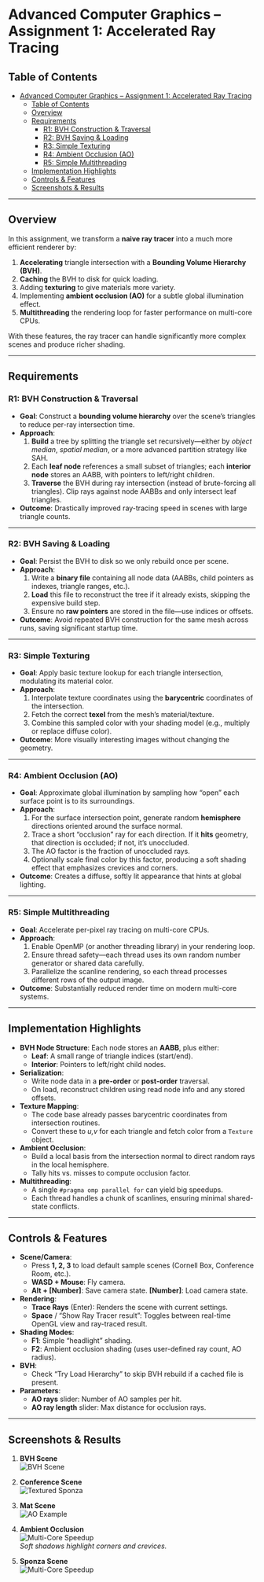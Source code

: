 # Advanced Computer Graphics – Assignment 1: Accelerated Ray Tracing

## Table of Contents
- [Advanced Computer Graphics – Assignment 1: Accelerated Ray Tracing](#advanced-computer-graphics--assignment-1-accelerated-ray-tracing)
  - [Table of Contents](#table-of-contents)
  - [Overview](#overview)
  - [Requirements](#requirements)
    - [R1: BVH Construction \& Traversal](#r1-bvh-construction--traversal)
    - [R2: BVH Saving \& Loading](#r2-bvh-saving--loading)
    - [R3: Simple Texturing](#r3-simple-texturing)
    - [R4: Ambient Occlusion (AO)](#r4-ambient-occlusion-ao)
    - [R5: Simple Multithreading](#r5-simple-multithreading)
  - [Implementation Highlights](#implementation-highlights)
  - [Controls \& Features](#controls--features)
  - [Screenshots \& Results](#screenshots--results)

---

## Overview
In this assignment, we transform a **naive ray tracer** into a much more efficient renderer by:
1. **Accelerating** triangle intersection with a **Bounding Volume Hierarchy (BVH)**.  
2. **Caching** the BVH to disk for quick loading.  
3. Adding **texturing** to give materials more variety.  
4. Implementing **ambient occlusion (AO)** for a subtle global illumination effect.  
5. **Multithreading** the rendering loop for faster performance on multi-core CPUs.

With these features, the ray tracer can handle significantly more complex scenes and produce richer shading.

---

## Requirements

### R1: BVH Construction & Traversal
- **Goal**: Construct a **bounding volume hierarchy** over the scene’s triangles to reduce per-ray intersection time.  
- **Approach**:
  1. **Build** a tree by splitting the triangle set recursively—either by *object median*, *spatial median*, or a more advanced partition strategy like SAH.  
  2. Each **leaf node** references a small subset of triangles; each **interior node** stores an AABB, with pointers to left/right children.  
  3. **Traverse** the BVH during ray intersection (instead of brute-forcing all triangles). Clip rays against node AABBs and only intersect leaf triangles.  
- **Outcome**: Drastically improved ray-tracing speed in scenes with large triangle counts.

---

### R2: BVH Saving & Loading
- **Goal**: Persist the BVH to disk so we only rebuild once per scene.  
- **Approach**:
  1. Write a **binary file** containing all node data (AABBs, child pointers as indexes, triangle ranges, etc.).  
  2. **Load** this file to reconstruct the tree if it already exists, skipping the expensive build step.  
  3. Ensure no **raw pointers** are stored in the file—use indices or offsets.  
- **Outcome**: Avoid repeated BVH construction for the same mesh across runs, saving significant startup time.

---

### R3: Simple Texturing
- **Goal**: Apply basic texture lookup for each triangle intersection, modulating its material color.  
- **Approach**:
  1. Interpolate texture coordinates using the **barycentric** coordinates of the intersection.  
  2. Fetch the correct **texel** from the mesh’s material/texture.  
  3. Combine this sampled color with your shading model (e.g., multiply or replace diffuse color).  
- **Outcome**: More visually interesting images without changing the geometry.

---

### R4: Ambient Occlusion (AO)
- **Goal**: Approximate global illumination by sampling how “open” each surface point is to its surroundings.  
- **Approach**:
  1. For the surface intersection point, generate random **hemisphere** directions oriented around the surface normal.  
  2. Trace a short “occlusion” ray for each direction. If it **hits** geometry, that direction is occluded; if not, it’s unoccluded.  
  3. The AO factor is the fraction of unoccluded rays.  
  4. Optionally scale final color by this factor, producing a soft shading effect that emphasizes crevices and corners.  
- **Outcome**: Creates a diffuse, softly lit appearance that hints at global lighting.

---

### R5: Simple Multithreading
- **Goal**: Accelerate per-pixel ray tracing on multi-core CPUs.  
- **Approach**:
  1. Enable OpenMP (or another threading library) in your rendering loop.  
  2. Ensure thread safety—each thread uses its own random number generator or shared data carefully.  
  3. Parallelize the scanline rendering, so each thread processes different rows of the output image.  
- **Outcome**: Substantially reduced render time on modern multi-core systems.

---

## Implementation Highlights
- **BVH Node Structure**: Each node stores an **AABB**, plus either:
  - **Leaf**: A small range of triangle indices (start/end).
  - **Interior**: Pointers to left/right child nodes.  
- **Serialization**: 
  - Write node data in a **pre-order** or **post-order** traversal. 
  - On load, reconstruct children using read node info and any stored offsets.  
- **Texture Mapping**:
  - The code base already passes barycentric coordinates from intersection routines. 
  - Convert these to *u,v* for each triangle and fetch color from a `Texture` object.  
- **Ambient Occlusion**:
  - Build a local basis from the intersection normal to direct random rays in the local hemisphere. 
  - Tally hits vs. misses to compute occlusion factor.  
- **Multithreading**: 
  - A single `#pragma omp parallel for` can yield big speedups. 
  - Each thread handles a chunk of scanlines, ensuring minimal shared-state conflicts.  

---

## Controls & Features
- **Scene/Camera**:  
  - Press **1, 2, 3** to load default sample scenes (Cornell Box, Conference Room, etc.).  
  - **WASD + Mouse**: Fly camera.  
  - **Alt + [Number]**: Save camera state. **[Number]**: Load camera state.  
- **Rendering**:  
  - **Trace Rays** (Enter): Renders the scene with current settings.  
  - **Space** / “Show Ray Tracer result”: Toggles between real-time OpenGL view and ray-traced result.  
- **Shading Modes**:  
  - **F1**: Simple “headlight” shading.  
  - **F2**: Ambient occlusion shading (uses user-defined ray count, AO radius).  
- **BVH**:  
  - Check “Try Load Hierarchy” to skip BVH rebuild if a cached file is present.  
- **Parameters**:
  - **AO rays** slider: Number of AO samples per hit.  
  - **AO ray length** slider: Max distance for occlusion rays.

---

## Screenshots & Results

1. **BVH Scene**  
   ![BVH Scene](Screenshot%202025-03-23%20133605.jpg)  

2. **Conference Scene**  
   ![Textured Sponza](Screenshot%202025-03-23%20133635.jpg)

3. **Mat Scene**  
   ![AO Example](Screenshot%202025-03-23%20133738.jpg)  

4. **Ambient Occlusion**  
   ![Multi-Core Speedup](Screenshot%202025-03-23%20133904.jpg)  
   *Soft shadows highlight corners and crevices.*

5. **Sponza Scene**  
   ![Multi-Core Speedup](Screenshot%202025-03-23%20133802.jpg)  